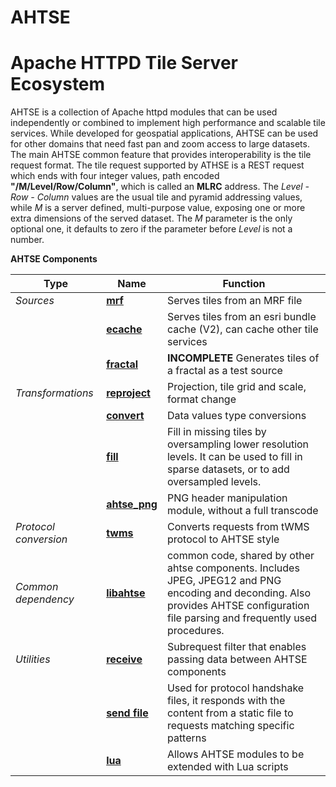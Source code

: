 # AHTSE
# Apache HTTPD Tile Server Ecosystem

AHTSE is a collection of Apache httpd modules that can be used independently or combined to implement high performance and scalable tile services. 
While developed for geospatial applications, AHTSE can be used for other domains that need fast pan and zoom access to large datasets.
The main AHTSE common feature that provides interoperability is the tile request format. The tile request supported by ATHSE is a REST request 
which ends with four integer values, path encoded **"/M/Level/Row/Column"**, which is called an **MLRC** address.  The _Level - Row - Column_ 
values are the usual tile and pyramid addressing values, while _M_ is a server defined, multi-purpose value, exposing one or more extra dimensions 
of the served dataset. The _M_ parameter is the only optional one, it defaults to zero if the parameter before _Level_ is not a number.

**AHTSE Components**

|Type|Name|Function|
|-|-|-|
|*Sources*|**[mrf](https://github.com/lucianpls/mod_mrf)**|Serves tiles from an MRF file|
||**[ecache](https://github.com/lucianpls/mod_ecache)**|Serves tiles from an esri bundle cache (V2), can cache other tile services|
||**[fractal](https://github.com/lucianpls/mod_fractal_tiles)**|**INCOMPLETE** Generates tiles of a fractal as a test source|
|*Transformations*|**[reproject](https://github.com/lucianpls/mod_reproject)**|Projection, tile grid and scale, format change|
||**[convert](https://github.com/lucianpls/mod_convert)**|Data values type conversions|
||**[fill](https://github.com/lucianpls/mod_ahtse_fill)**|Fill in missing tiles by oversampling lower resolution levels. It can be used to fill in sparse datasets, or to add oversampled levels.|
||**[ahtse_png](https://github.com/lucianpls/mod_ahtse_png)**|PNG header manipulation module, without a full transcode|
|*Protocol conversion*|**[twms](https://github.com/lucianpls/mod_twms)**|Converts requests from tWMS protocol to AHTSE style|
|*Common dependency*|**[libahtse](https://github.com/lucianpls/libahtse)**|common code, shared by other ahtse components. Includes JPEG, JPEG12 and PNG encoding and deconding. Also provides AHTSE configuration file parsing and frequently used procedures.|
|*Utilities*|**[receive](https://github.com/lucianpls/mod_receive)**|Subrequest filter that enables passing data between AHTSE components|
||**[send file](https://github.com/lucianpls/mod_sfim)**|Used for protocol handshake files, it responds with the content from a static file to requests matching specific patterns|
||**[lua](https://github.com/lucianpls/mod_ahtse_lua)**|Allows AHTSE modules to be extended with Lua scripts|
